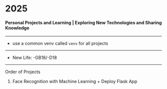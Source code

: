 # 2025
#### Personal Projects and Learning | Exploring New Technologies and Sharing Knowledge

---

- use a common venv called `venv` for all projects

--- 

- New Life: -GB18/-D18

---
Order of Projects

1. Face Recognition with Machine Learning + Deploy Flask App